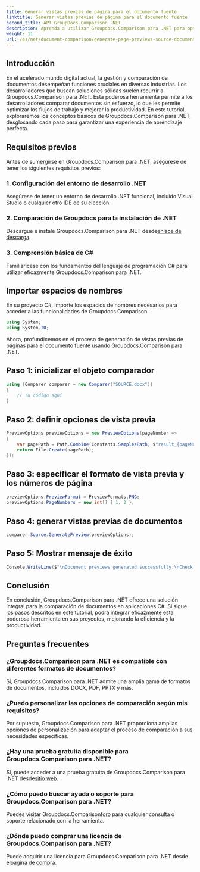 ```yaml
---
title: Generar vistas previas de página para el documento fuente
linktitle: Generar vistas previas de página para el documento fuente
second_title: API GroupDocs.Comparison .NET
description: Aprenda a utilizar Groupdocs.Comparison para .NET para optimizar los procesos de comparación de documentos en sus proyectos de C# de manera efectiva.
weight: 11
url: /es/net/document-comparison/generate-page-previews-source-document/
---
```

## Introducción
En el acelerado mundo digital actual, la gestión y comparación de documentos desempeñan funciones cruciales en diversas industrias. Los desarrolladores que buscan soluciones sólidas suelen recurrir a Groupdocs.Comparison para .NET. Esta poderosa herramienta permite a los desarrolladores comparar documentos sin esfuerzo, lo que les permite optimizar los flujos de trabajo y mejorar la productividad. En este tutorial, exploraremos los conceptos básicos de Groupdocs.Comparison para .NET, desglosando cada paso para garantizar una experiencia de aprendizaje perfecta.
## Requisitos previos
Antes de sumergirse en Groupdocs.Comparison para .NET, asegúrese de tener los siguientes requisitos previos:
### 1. Configuración del entorno de desarrollo .NET
Asegúrese de tener un entorno de desarrollo .NET funcional, incluido Visual Studio o cualquier otro IDE de su elección.
### 2. Comparación de Groupdocs para la instalación de .NET
 Descargue e instale Groupdocs.Comparison para .NET desde[enlace de descarga](https://releases.groupdocs.com/comparison/net/).
### 3. Comprensión básica de C#
Familiarícese con los fundamentos del lenguaje de programación C# para utilizar eficazmente Groupdocs.Comparison para .NET.

## Importar espacios de nombres
En su proyecto C#, importe los espacios de nombres necesarios para acceder a las funcionalidades de Groupdocs.Comparison.

```csharp
using System;
using System.IO;
```

Ahora, profundicemos en el proceso de generación de vistas previas de páginas para el documento fuente usando Groupdocs.Comparison para .NET.
## Paso 1: inicializar el objeto comparador
```csharp
using (Comparer comparer = new Comparer("SOURCE.docx"))
{
    // Tu código aquí
}
```
## Paso 2: definir opciones de vista previa
```csharp
PreviewOptions previewOptions = new PreviewOptions(pageNumber =>
{
    var pagePath = Path.Combine(Constants.SamplesPath, $"result_{pageNumber}.png");
    return File.Create(pagePath);
});
```
## Paso 3: especificar el formato de vista previa y los números de página
```csharp
previewOptions.PreviewFormat = PreviewFormats.PNG;
previewOptions.PageNumbers = new int[] { 1, 2 };
```
## Paso 4: generar vistas previas de documentos
```csharp
comparer.Source.GeneratePreview(previewOptions);
```
## Paso 5: Mostrar mensaje de éxito
```csharp
Console.WriteLine($"\nDocument previews generated successfully.\nCheck output in {Directory.GetCurrentDirectory()}.");
```

## Conclusión
En conclusión, Groupdocs.Comparison para .NET ofrece una solución integral para la comparación de documentos en aplicaciones C#. Si sigue los pasos descritos en este tutorial, podrá integrar eficazmente esta poderosa herramienta en sus proyectos, mejorando la eficiencia y la productividad.
## Preguntas frecuentes
### ¿Groupdocs.Comparison para .NET es compatible con diferentes formatos de documentos?
Sí, Groupdocs.Comparison para .NET admite una amplia gama de formatos de documentos, incluidos DOCX, PDF, PPTX y más.
### ¿Puedo personalizar las opciones de comparación según mis requisitos?
Por supuesto, Groupdocs.Comparison para .NET proporciona amplias opciones de personalización para adaptar el proceso de comparación a sus necesidades específicas.
### ¿Hay una prueba gratuita disponible para Groupdocs.Comparison para .NET?
 Sí, puede acceder a una prueba gratuita de Groupdocs.Comparison para .NET desde[sitio web](https://releases.groupdocs.com/).
### ¿Cómo puedo buscar ayuda o soporte para Groupdocs.Comparison para .NET?
 Puedes visitar Groupdocs.Comparison[foro](https://forum.groupdocs.com/c/comparison/12) para cualquier consulta o soporte relacionado con la herramienta.
### ¿Dónde puedo comprar una licencia de Groupdocs.Comparison para .NET?
 Puede adquirir una licencia para Groupdocs.Comparison para .NET desde el[pagina de compra](https://purchase.groupdocs.com/buy).